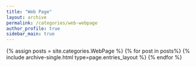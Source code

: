 ```yaml
---
title: "Web Page"  
layout: archive   
permalink: /categories/web-webpage 
author_profile: true   
sidebar_main: true  
---
```


{% assign posts = site.categories.WebPage %}
{% for post in posts%} {% include archive-single.html type=page.entries_layout %} {% endfor %}